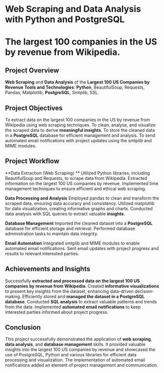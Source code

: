# Web Scraping and Data Analysis with Python and PostgreSQL
# The largest 100 companies in the US by revenue from Wikipedia.


## Project Overview

**Web Scraping** and **Data Analysis** of the **Largest 100 US Companies by Revenue**
**Tools and Technologies**: **Python**, BeautifulSoup, Requests, Pandas, Matplotlib, **PostgreSQL**, Smtplib, SSL.

## Project Objectives

To extract data on the largest 100 companies in the US by revenue from Wikipedia using web scraping techniques.
To clean, analyse, and visualize the scraped data to derive **meaningful insights**.
To store the cleaned data in a **PostgreSQL** database for efficient management and analysis.
To send automated email notifications with project updates using the smtplib and MIME modules.

## Project Workflow

**Data Extraction (Web Scraping) **
Utilized Python libraries, including BeautifulSoup and Requests, to scrape data from Wikipedia.
Extracted information on the largest 100 US companies by revenue.
Implemented time management techniques to ensure efficient and ethical web scraping.

**Data Processing and Analysis**
Employed pandas to clean and transform the scraped data, ensuring data accuracy and consistency.
Utilized matplotlib for data visualization, creating informative graphs and charts.
Conducted data analysis with SQL queries to extract valuable **insights**.

**Database Management**
Imported the cleaned dataset into a **PostgreSQL** database for efficient storage and retrieval.
Performed database administration tasks to maintain data integrity.

**Email Automation**
Integrated smtplib and MIME modules to enable automated email notifications.
Sent email updates with project progress and results to relevant interested parties.

## Achievements and Insights

Successfully **extracted and processed data on the largest 100 US companies by revenue from Wikipedia**.
Created **informative visualizations** to present key insights from the dataset, enhancing data-driven decision-making.
Efficiently stored and **managed the dataset in a PostgreSQL database**.
Conducted **SQL analysis** to extract valuable patterns and trends from the data.
Implemented **automated email notifications** to keep interested parties informed about project progress.

## Conclusion

This project successfully demonstrated the application of **web scraping**, **data analysis**, and **database management** skills. 
It provided valuable insights into the largest 100 US companies by revenue and showcased the use of PostgreSQL, Python and various libraries for efficient data processing and visualization. The implementation of automated email notifications added an element of project management and communication.
